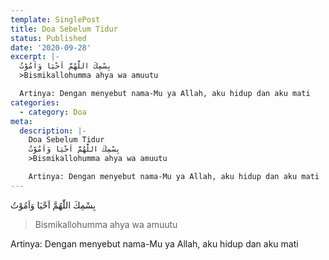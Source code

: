 ```yaml
---
template: SinglePost
title: Doa Sebelum Tidur
status: Published
date: '2020-09-28'
excerpt: |-
  بِسْمِكَ اللّٰهُمَّ اَحْيَا وَاَمُوْتُ
  >Bismikallohumma ahya wa amuutu

  Artinya: Dengan menyebut nama-Mu ya Allah, aku hidup dan aku mati
categories:
  - category: Doa
meta:
  description: |-
    Doa Sebelum Tidur
    بِسْمِكَ اللّٰهُمَّ اَحْيَا وَاَمُوْتُ
    >Bismikallohumma ahya wa amuutu

    Artinya: Dengan menyebut nama-Mu ya Allah, aku hidup dan aku mati
---
```



بِسْمِكَ اللّٰهُمَّ اَحْيَا وَاَمُوْتُ

>Bismikallohumma ahya wa amuutu



Artinya: Dengan menyebut nama-Mu ya Allah, aku hidup dan aku mati
